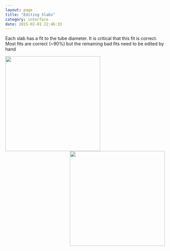 ```yaml
---
layout: page
title: "Editing Slabs"
category: interface
date: 2015-02-01 22:46:33
---
```


Each slab has a fit to the tube diameter. It is critical that this fit is correct. Most fits are correct (~90%) but the remaining bad fits need to be edited by hand  

<IMG SRC="..images/edit_slab_example1.jpg" ALIGN="LEFT" WIDTH="300">
<IMG SRC="..images/edit_slab_example_2.jpg" ALIGN="RIGHT" WIDTH="300">

